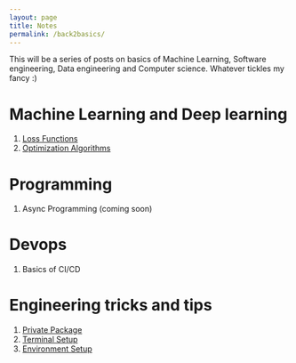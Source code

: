 ```yaml
---
layout: page
title: Notes 
permalink: /back2basics/
---
```




This will be a series of posts on basics of Machine Learning, Software engineering, Data engineering and Computer science. Whatever tickles my fancy :)

# Machine Learning and Deep learning

1. [Loss Functions](./_posts/2023-02-14-cost-functions.markdown)
2. [Optimization Algorithms](./_posts/2023-02-15-Optimization-Algos.markdown)

# Programming

1. Async Programming (coming soon)

# Devops 

1. Basics of CI/CD 

# Engineering tricks and tips

1. [Private Package](./_posts/2023-02-18-Private-Python-Packages.markdown)
2. [Terminal Setup](./_posts/2023-01-28-Terminal-prep.markdown)
3. [Environment Setup](./_posts/2021-02-08-Environment.markdown)
